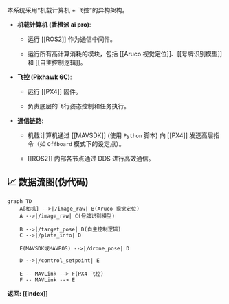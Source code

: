 本系统采用“机载计算机 + 飞控”的异构架构。

- **机载计算机 (香橙派 ai pro)**:
    
    - 运行 [[ROS2]] 作为通信中间件。
        
    - 运行所有高计算消耗的模块，包括 [[Aruco 视觉定位]]、[[号牌识别模型]] 和 [[自主控制逻辑]]。
        
- **飞控 (Pixhawk 6C)**:
    
    - 运行 [[PX4]] 固件。
        
    - 负责底层的飞行姿态控制和任务执行。
        
- **通信链路**:
    
    - 机载计算机通过 [[MAVSDK]] (使用 `Python` 脚本) 向 [[PX4]] 发送高层指令（如 `Offboard` 模式下的设定点）。
        
    - [[ROS2]] 内部各节点通过 DDS 进行高效通信。
        

## 📈 数据流图(伪代码)

```mermaid
graph TD
    A[相机] -->|/image_raw| B(Aruco 视觉定位)
    A -->|/image_raw| C(号牌识别模型)
    
    B -->|/target_pose| D(自主控制逻辑)
    C -->|/plate_info| D
    
    E(MAVSDK或MAVROS) -->|/drone_pose| D
    
    D -->|/control_setpoint| E
    
    E -- MAVLink --> F(PX4 飞控)
    F -- MAVLink --> E
```

**返回: [[index]]**